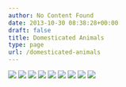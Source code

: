 ```yaml
---
author: No Content Found
date: 2013-10-30 08:38:28+00:00
draft: false
title: Domesticated Animals
type: page
url: /domesticated-animals
---
```


![](http://static1.squarespace.com/static/4f3f61bae4b063b909445965/4f79cb5524ac0049011b004f/524b189be4b0817693528ab9/1380653216141/20130830-R0000530.jpg)
![](http://static1.squarespace.com/static/4f3f61bae4b063b909445965/4f79cb5524ac0049011b004f/5253043ae4b04b479605a03d/1381172523679/20131007-R0000781.jpg)
![](http://static1.squarespace.com/static/4f3f61bae4b063b909445965/4f79cb5524ac0049011b004f/52754ae6e4b0c0a3947f1e3e/1383418611551/20131101-R0001014.jpg)
![](http://static1.squarespace.com/static/4f3f61bae4b063b909445965/4f79cb5524ac0049011b004f/529e347ae4b01288f110e826/1386099838281/20131125-R0001108.jpg)
![](http://static1.squarespace.com/static/4f3f61bae4b063b909445965/4f79cb5524ac0049011b004f/5241c1dae4b02d4c68903913/1383122308741/20130722-R0011232.jpg)
![](http://static1.squarespace.com/static/4f3f61bae4b063b909445965/4f79cb5524ac0049011b004f/5241c1dae4b0cb8af94419cd/1380041183749/20130830-R0000544.jpg)
![](http://static1.squarespace.com/static/4f3f61bae4b063b909445965/4f79cb5524ac0049011b004f/5244925ee4b0e0e58775ca48/1380225633255/20130724-IMG_0312.jpg)
![](http://static1.squarespace.com/static/4f3f61bae4b063b909445965/4f79cb5524ac0049011b004f/52729415e4b09db470f81bfc/1383240730585/20131012-R0000786.jpg)
![](http://static1.squarespace.com/static/4f3f61bae4b063b909445965/4f79cb5524ac0049011b004f/52f69396e4b08200b4de817c/1391891354379/20140108-R0001348.jpg)

